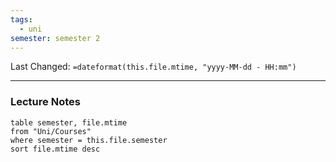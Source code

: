 ```yaml
---
tags:
  - uni
semester: semester 2
---
```

Last Changed: `=dateformat(this.file.mtime, "yyyy-MM-dd - HH:mm")`

---
### Lecture Notes
```dataviewjs
table semester, file.mtime
from "Uni/Courses"
where semester = this.file.semester
sort file.mtime desc
```
